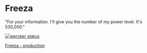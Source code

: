 Freeza
======

"For your information. I'll give you the number of my power level. It's 530,000."

[![wercker status](https://app.wercker.com/status/46f512c0d6fd17c41e9add2f528e9d11 "wercker status")](https://app.wercker.com/project/bykey/46f512c0d6fd17c41e9add2f528e9d11)

[Freeza - production](http://www.freeza.me/)
